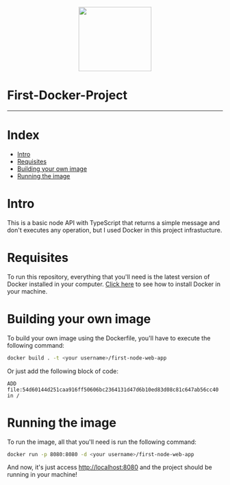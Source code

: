 <p  align="center">
  <img src="https://www.docker.com/wp-content/uploads/2022/03/vertical-logo-monochromatic.png" width="170" height="150"/>
</p>

# First-Docker-Project

---

# Index
- [Intro](#Intro)
- [Requisites](#Requisites)
- [Building your own image](#Building-your-own-image)
- [Running the image](#Running-the-image)


# Intro
This is a basic node API with TypeScript that returns a simple message and don't executes any operation, but I used Docker in this project infrastucture.

# Requisites
To run this repository, everything that you'll need is the latest version of Docker installed in your computer. [Click here](https://docs.docker.com/engine/install/) to see how to install Docker in your machine.

# Building your own image
To build your own image using the Dockerfile, you'll have to execute the following command:

```bash
docker build . -t <your username>/first-node-web-app
```

Or just add the following block of code:

```docker
ADD file:54d60144d251caa916ff50606bc2364131d47d6b10ed83d08c81c647ab56cc40 in / 
```
# Running the image 
To run the image, all that you'll need is run the following command:

```bash
docker run -p 8080:8080 -d <your username>/first-node-web-app
```

And now, it's just access [http://localhost:8080](http://localhost:8080) and the project should be running in your machine!
